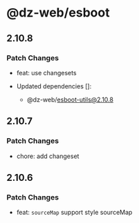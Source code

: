 # @dz-web/esboot

## 2.10.8

### Patch Changes

- feat: use changesets

- Updated dependencies []:
  - @dz-web/esboot-utils@2.10.8

## 2.10.7

### Patch Changes

- chore: add changeset

## 2.10.6

### Patch Changes

- feat: `sourceMap` support style sourceMap
